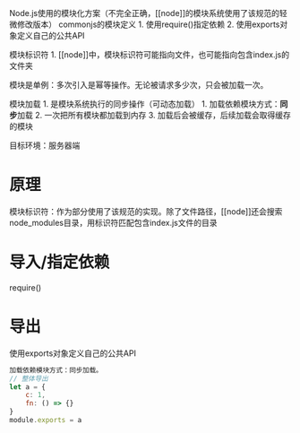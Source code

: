 Node.js使用的模块化方案（不完全正确，[[node]]的模块系统使用了该规范的轻微修改版本）
commonjs的模块定义
	1. 使用require()指定依赖
	2. 使用exports对象定义自己的公共API

模块标识符
	1. [[node]]中，模块标识符可能指向文件，也可能指向包含index.js的文件夹

模块是单例：多次引入是幂等操作。无论被请求多少次，只会被加载一次。

模块加载
	1. 是模块系统执行的同步操作（可动态加载）
		1. 加载依赖模块方式：**同步**加载
	2. 一次把所有模块都加载到内存
	3. 加载后会被缓存，后续加载会取得缓存的模块

目标环境：服务器端

# 原理
模块标识符：作为部分使用了该规范的实现。除了文件路径，[[node]]还会搜索node_modules目录，用标识符匹配包含index.js文件的目录
# 导入/指定依赖
require()
# 导出
使用exports对象定义自己的公共API
```JavaScript
加载依赖模块方式：同步加载。
// 整体导出
let a = {
	c: 1,
	fn: () => {}
}
module.exports = a
```